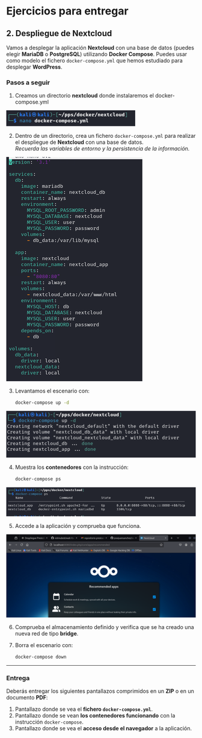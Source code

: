 # Ejercicios para entregar



## 2. Despliegue de Nextcloud

Vamos a desplegar la aplicación **Nextcloud** con una base de datos (puedes elegir **MariaDB** o **PostgreSQL**) utilizando **Docker Compose**. Puedes usar como modelo el fichero `docker-compose.yml` que hemos estudiado para desplegar **WordPress**.

### **Pasos a seguir**
1. Creamos un directorio **nextcloud** donde instalaremos el docker-compose.yml

![](imagenes/imagenesACT5/imagen1.png)

2. Dentro de un directorio, crea un fichero `docker-compose.yml` para realizar el despliegue de **Nextcloud** con una base de datos.  
   *Recuerda las variables de entorno y la persistencia de la información.*

![](imagenes/imagenesACT5/imagen2.png)

3. Levantamos el escenario con:
   ```bash
   docker-compose up -d
   ```
![](imagenes/imagenesACT5/imagen3.png)

4. Muestra los **contenedores** con la instrucción:
   ```bash
   docker-compose ps
   ```
![](imagenes/imagenesACT5/imagen4.png)

5. Accede a la aplicación y comprueba que funciona.

![](imagenes/imagenesACT5/imagen5.png)

6. Comprueba el almacenamiento definido y verifica que se ha creado una nueva red de tipo **bridge**.

7. Borra el escenario con:
   ```bash
   docker-compose down
   ```

---

### **Entrega**
Deberás entregar los siguientes pantallazos comprimidos en un **ZIP** o en un documento **PDF**:
1. Pantallazo donde se vea el **fichero `docker-compose.yml`**.
2. Pantallazo donde se vean **los contenedores funcionando** con la instrucción `docker-compose`.
3. Pantallazo donde se vea el **acceso desde el navegador** a la aplicación.
